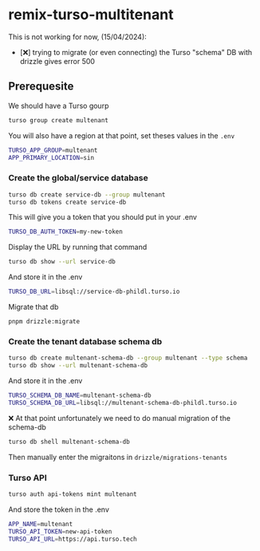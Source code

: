 # remix-turso-multitenant

This is not working for now, (15/04/2024):

- [❌] trying to migrate (or even connecting) the Turso "schema" DB with drizzle gives error 500

## Prerequesite

We should have a Turso gourp

```sh
turso group create multenant
```

You will also have a region at that point, set theses values in the `.env`

```sh
TURSO_APP_GROUP=multenant
APP_PRIMARY_LOCATION=sin
```

### Create the global/service database

```bash
turso db create service-db --group multenant
turso db tokens create service-db
```

This will give you a token that you should put in your .env

```sh
TURSO_DB_AUTH_TOKEN=my-new-token
```

Display the URL by running that command

```sh
turso db show --url service-db
```

And store it in the .env

```sh
TURSO_DB_URL=libsql://service-db-phildl.turso.io
```

Migrate that db

```
pnpm drizzle:migrate
```

### Create the tenant database schema db

```bash
turso db create multenant-schema-db --group multenant --type schema
turso db show --url multenant-schema-db
```

And store it in the .env

```sh
TURSO_SCHEMA_DB_NAME=multenant-schema-db
TURSO_SCHEMA_DB_URL=libsql://multenant-schema-db-phildl.turso.io
```

❌ At that point unfortunately we need to do manual migration of the schema-db

```sh
turso db shell multenant-schema-db
```

Then manually enter the migraitons in `drizzle/migrations-tenants`

### Turso API

```sh
turso auth api-tokens mint multenant
```

And store the token in the .env

```sh
APP_NAME=multenant
TURSO_API_TOKEN=new-api-token
TURSO_API_URL=https://api.turso.tech
```
